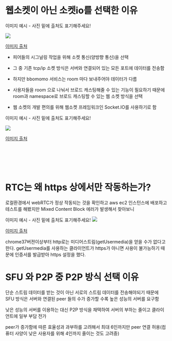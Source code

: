 # 웹소켓이 아닌 소켓io를 선택한 이유

이미지 예시 - 사진 밑에 출처도 표기해주세요!

<img src="https://t1.daumcdn.net/cfile/tistory/2513B73B577F20AE3C">

[이미지 출처](https://t1.daumcdn.net/cfile/tistory/2513B73B577F20AE3C)

- 피어들의 시그널링 작업을 위해 소켓 통신(양방향 통신)을 선택
- 그 중 기존 tcp/ip 소켓 방식은 서버와 연결되어 있는 모든 포트에 데이터를 전송함
- 하지만 bbomomo 서비스는 room 마다 보내주어야 데이터가 다름

- 사용자들을 room 으로 나눠서 브로드 캐스팅해줄 수 있는 기능이 필요하기 때문에 room과  namespace로 브로드 캐스팅할 수 있는 웹 소켓 방식을 선택
- 웹 소켓의 개발 편의를 위해 웹소켓 프레임워크인 Socket.IO를 사용하기로 함

이미지 예시 - 사진 밑에 출처도 표기해주세요!

<img src="https://encrypted-tbn0.gstatic.com/images?q=tbn:ANd9GcR82yk7rCYhlKHnpb9cGi8PzA4HK5e3X3d3-A&usqp=CAU">

[이미지 출처](https://encrypted-tbn0.gstatic.com/images?q=tbn:ANd9GcR82yk7rCYhlKHnpb9cGi8PzA4HK5e3X3d3-A&usqp=CAU)

<br>
<br>
<br>
<br>

# RTC는 왜 https 상에서만 작동하는가?

로컬환경에서 webRTC가 정상 작동되는 것을 확인하고 aws ec2 인스턴스에 배포하고 테스트를 해봤지만 Mixed Content Block 에러가 발생해서 찾아보니

이미지 예시 - 사진 밑에 출처도 표기해주세요!
<img src="https://cf-assets.www.cloudflare.com/slt3lc6tev37/3QrW4ClgkSb1lNdKysdjto/81977f91736a801e8d892a2406d0f92d/Screen_Shot_2019-01-14_at_4.53.45_PM.png">

[이미지 출처](https://cf-assets.www.cloudflare.com/slt3lc6tev37/3QrW4ClgkSb1lNdKysdjto/81977f91736a801e8d892a2406d0f92d/Screen_Shot_2019-01-14_at_4.53.45_PM.png)

chrome37버젼이상부터 http로는 미디어스트림(getUsermedia)을 얻을 수가 없다고 한다.
getUsermedia를 사용하는 클라이언트가 https가 아니면 사용이 불가능하기 때문에
인증서를 발급받아 https 설정을 했다.

# SFU 와 P2P 중 P2P 방식 선택 이유

단순 스트림 데이터를 받는 것이 아닌 서로의 스트림 데이터를 전송해야되기 때문에
SFU 방식은 서버와 연결된 peer 들의 수가 증가할 수록 높은 성능의 서버를 요구함

낮은 성능의 서버를 이용하는 대신 P2P 방식을 채택하여 서버의 부하는 줄이고 클라이언트에 일부 부담 전가

peer가 증가함에 따른 효율성과 과부하를 고려해서 최대 6인까지만 peer 연결 허용(컴퓨터 사양이 낮은 사용자를 위해 4인까지 줄이는 것도 고려중)
